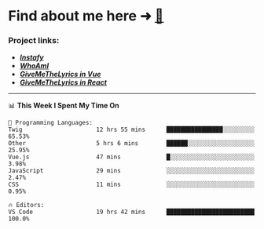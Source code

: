 # Find about me here ➜ [🧑](https://pauabella.dev)

### Project links:
- ***[Instafy](https://instafy.me)***
- ***[WhoAmI](https://pauabella.dev)***
- ***[GiveMeTheLyrics in Vue](https://lyrics.pauabella.dev)***
- ***[GiveMeTheLyrics in React](https://pauabella.dev/GiveMeTheLyrics)***

---
<!--START_SECTION:waka-->
📊 **This Week I Spent My Time On** 

```text
💬 Programming Languages: 
Twig                     12 hrs 55 mins      ████████████████░░░░░░░░░   65.53% 
Other                    5 hrs 6 mins        ██████░░░░░░░░░░░░░░░░░░░   25.95% 
Vue.js                   47 mins             █░░░░░░░░░░░░░░░░░░░░░░░░   3.98% 
JavaScript               29 mins             ░░░░░░░░░░░░░░░░░░░░░░░░░   2.47% 
CSS                      11 mins             ░░░░░░░░░░░░░░░░░░░░░░░░░   0.95%

🔥 Editors: 
VS Code                  19 hrs 42 mins      █████████████████████████   100.0%

```


<!--END_SECTION:waka-->
